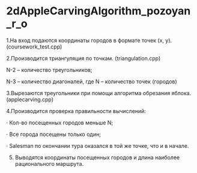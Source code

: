# 2dAppleCarvingAlgorithm_pozoyan_r_o

1.На вход подаются координаты городов в формате точек (x, y). (coursework_test.cpp)

2.Производится триангуляция по точкам. (triangulation.cpp)

N-2 – количество треугольников;

N-3 – количество диагоналей, где N – количество точек (городов)


3.Вырезаются треугольники при помощи алгоритма обрезания яблока. (applecarving.cpp)


4.Производится проверка правильности вычислений:

·	Кол-во посещенных городов меньше N;

·	Все города посещены только один;

·	Salesman по окончании тура оказался в той же точке, что и в начале.

5. Выводятся координаты посещенных городов и длина наиболее рационального маршрута.
